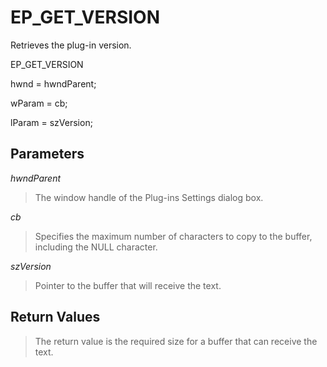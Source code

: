 # EP\_GET\_VERSION

Retrieves the plug-in version.

EP\_GET\_VERSION

hwnd = hwndParent;

wParam = cb;

lParam = szVersion;

## Parameters

_hwndParent_

> The window handle of the Plug-ins Settings dialog box.

_cb_

> Specifies the maximum number of characters to copy to the buffer, including
> the NULL character.

_szVersion_

> Pointer to the buffer that will receive the text.

## Return Values

> The return value is the required size for a buffer that can receive the
> text.
